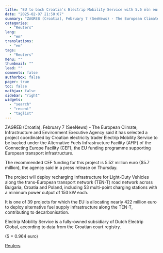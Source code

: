 ```yaml
---
title: "EU to back Croatia’s Electrip Mobility Service with 5.5 mln euro"
date: "2025-02-07 21:50:07"
summary: "ZAGREB (Croatia), February 7 (SeeNews) - The European Climate, Infrastructure and Environment Executive Agency said it has selected a project coordinated by Croatian electricity trader Electrip Mobility Service to be backed under the Alternative Fuels Infrastructure Facility (AFIF) of the Connecting Europe Facility (CEF), the EU funding programme supporting European..."
categories:
  - "Reuters"
lang:
  - "en"
translations:
  - "en"
tags:
  - "Reuters"
menu: ""
thumbnail: ""
lead: ""
comments: false
authorbox: false
pager: true
toc: false
mathjax: false
sidebar: "right"
widgets:
  - "search"
  - "recent"
  - "taglist"
---
```


ZAGREB (Croatia), February 7 (SeeNews) - The European Climate, Infrastructure and Environment Executive Agency said it has selected a project coordinated by Croatian electricity trader Electrip Mobility Service to be backed under the Alternative Fuels Infrastructure Facility (AFIF) of the Connecting Europe Facility (CEF), the EU funding programme supporting European transport infrastructure.

The recommended CEF funding for this project is 5.52 million euro ($5.7 million), the agency said in a press release on Thursday.

The project will deploy recharging infrastructure for Light-Duty Vehicles along the trans-European transport network (TEN-T) road network across Bulgaria, Croatia and Poland, including 53 multi-point charging stations with a minimum power output of 150 kW each.

It is one of 39 projects for which the EU is allocating nearly 422 million euro to deploy alternative fuel supply infrastructure along the TEN-T, contributing to decarbonisation.

Electrip Mobility Service is a fully-owned subsidiary of Dutch Electrip Global, according to data from the Croatian court registry.

($ = 0.964 euro)

[Reuters](https://www.tradingview.com/news/reuters.com,2025-02-07:newsml_SEETyKYxa:0-eu-to-back-croatia-s-electrip-mobility-service-with-5-5-mln-euro/)
